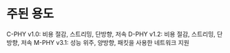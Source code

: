 # 주된 용도

C-PHY v1.0: 비용 절감, 스트리밍, 단방향, 저속
D-PHY v1.2: 비용 절감, 스트리밍, 단방향, 저속
M-PHY v3.1: 성능 위주, 양방향, 패킷을 사용한 네트워크 지원